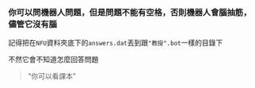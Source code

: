 ### 你可以問機器人問題，但是問題不能有空格，否則機器人會腦抽筋，儘管它沒有腦

記得把在`NFU`資料夾底下的`answers.dat`丟到跟`"教授".bot`一樣的目錄下</p>
不然它會不知道怎麼回答問題
> "你可以看課本"
